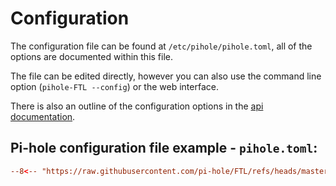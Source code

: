 # Configuration

The configuration file can be found at `/etc/pihole/pihole.toml`, all of the options are documented within this file.

The file can be edited directly, however you can also use the command line option (`pihole-FTL --config`) or the web interface.

There is also an outline of the configuration options in the [api documentation](../api/index.md#accessing-the-api-documentation).

## Pi-hole configuration file example - `pihole.toml`:

```toml
--8<-- "https://raw.githubusercontent.com/pi-hole/FTL/refs/heads/master/test/pihole.toml"
```
